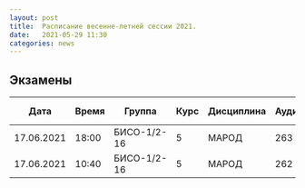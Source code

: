 ```yaml
---
layout: post
title:  Расписание весенне-летней сессии 2021.
date:   2021-05-29 11:30
categories: news
---
```


## Экзамены

| Дата          | Время   | Группа        | Курс | Дисциплина  | Аудитория | Вид контроля |
| ------------- | ------- | ------------- | ---- | ----------- | --------- | ---------    |
|17.06.2021     |18:00    |БИСО-1/2-16    |5     |МАРОД        |263 (334)  | Консультация |
|17.06.2021     |10:40    |БИСО-1/2-16    |5     |МАРОД        |262 (334)  | Экзамен      |

